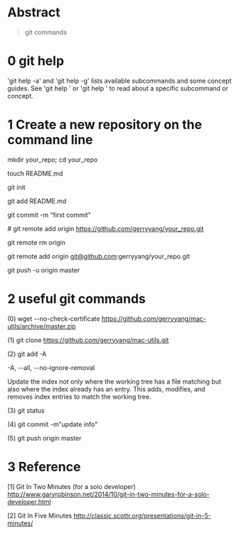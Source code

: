 
Abstract
==
> git commands


0 git help
===

'git help -a' and 'git help -g' lists available subcommands and some
concept guides. See 'git help <command>' or 'git help <concept>'
to read about a specific subcommand or concept.


1 Create a new repository on the command line
===

mkdir your_repo; cd your_repo

touch README.md

git init

git add README.md

git commit -m "first commit"

\# git remote add origin https://github.com/gerryyang/your_repo.git

git remote rm origin

git remote add origin git@github.com:gerryyang/your_repo.git

git push -u origin master


2 useful git commands
===

(0)  wget --no-check-certificate https://github.com/gerryyang/mac-utils/archive/master.zip

(1) git clone https://github.com/gerryyang/mac-utils.git

(2) git add -A

-A, --all, --no-ignore-removal

Update the index not only where the working tree has a file matching <pathspec> but also where the index already has an entry. This adds, modifies, and removes index entries to match the working tree.

(3) git status

(4) git commit -m"update info"

(5) git push origin master

3 Reference
===

[1] Git In Two Minutes (for a solo developer) http://www.garyrobinson.net/2014/10/git-in-two-minutes-for-a-solo-developer.html

[2] Git In Five Minutes http://classic.scottr.org/presentations/git-in-5-minutes/




